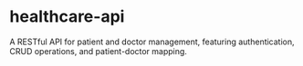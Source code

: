 # healthcare-api
A RESTful API for patient and doctor management, featuring authentication, CRUD operations, and patient-doctor mapping.
